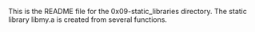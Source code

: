 This is the README file for the 0x09-static_libraries directory.
The static library libmy.a is created from several functions.
